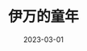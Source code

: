 ---
title: '伊万的童年'
date: '2023-03-01'
price: '20.00'
theaters: ['北京大学百周年纪念讲堂']
seat: ['8-2']
remark: ['原声影片・中文字幕']
---
